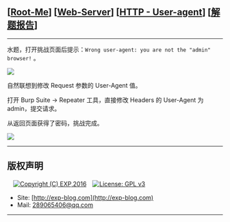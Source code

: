 ## [[Root-Me](https://www.root-me.org/)] [[Web-Server](https://www.root-me.org/en/Challenges/Web-Server/)] [[HTTP - User-agent](https://www.root-me.org/en/Challenges/Web-Server/User-agent)] [[解题报告](https://exp-blog.com/safe/ctf/rootme/web-server/http-user-agent/)]

------

水题，打开挑战页面后提示：`Wrong user-agent: you are not the "admin" browser!` 。

![](https://github.com/lyy289065406/CTF-Solving-Reports/blob/master/rootme/Web-Server/%5B05%5D%20%5B10P%5D%20User-agent/imgs/01.png)

自然联想到修改 Request 参数的 User-Agent 值。

打开 Burp Suite -> Repeater 工具，直接修改 Headers 的 User-Agent 为 admin，提交请求。

从返回页面获得了密码，挑战完成。


![](https://github.com/lyy289065406/CTF-Solving-Reports/blob/master/rootme/Web-Server/%5B05%5D%20%5B10P%5D%20User-agent/imgs/02.png)

------

## 版权声明

　[![Copyright (C) EXP,2016](https://img.shields.io/badge/Copyright%20(C)-EXP%202016-blue.svg)](http://exp-blog.com)　[![License: GPL v3](https://img.shields.io/badge/License-GPL%20v3-blue.svg)](https://www.gnu.org/licenses/gpl-3.0)
  

- Site: [http://exp-blog.com](http://exp-blog.com) 
- Mail: <a href="mailto:289065406@qq.com?subject=[EXP's Github]%20Your%20Question%20（请写下您的疑问）&amp;body=What%20can%20I%20help%20you?%20（需要我提供什么帮助吗？）">289065406@qq.com</a>


------
